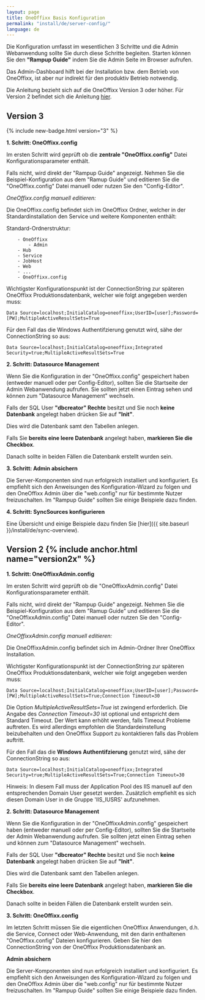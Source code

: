 ```yaml
---
layout: page
title: OneOffixx Basis Konfiguration
permalink: "install/de/server-config/"
language: de
---
```


Die Konfiguration umfasst im wesentlichen 3 Schritte und die Admin Webanwendung sollte Sie durch diese Schritte begleiten. Starten können Sie den __"Rampup Guide"__ indem Sie die Admin Seite im Browser aufrufen.

Das Admin-Dashboard hilft bei der Installation bzw. dem Betrieb von OneOffixx, ist aber nur indirekt für den produktiv Betrieb notwendig. 

Die Anleitung bezieht sich auf die OneOffixx Version 3 oder höher. Für Version 2 befindet sich die Anleitung [hier](#version2x).

## Version 3

 {% include new-badge.html version="3" %}
 
__1. Schritt: OneOffixx.config__

Im ersten Schritt wird geprüft ob die __zentrale "OneOffixx.config"__ Datei Konfigurationsparameter enthält. 

Falls nicht, wird direkt der "Rampup Guide" angezeigt. Nehmen Sie die Beispiel-Konfiguration aus dem "Ramup Guide" und
editieren Sie die "OneOffixx.config" Datei manuell oder nutzen Sie den "Config-Editor". 

_OneOffixx.config manuell editieren:_

Die OneOffixx.config befindet sich im OneOffixx Ordner, welcher in der Standardinstallation den Service und weitere Komponenten enthält:

Standard-Ordnerstruktur:

```
    - OneOffixx
        - Admin
	- Hub
	- Service
	- JobHost
	- Web
	- ...
	- OneOffixx.config
``` 

Wichtigster Konfigurationspunkt ist der ConnectionString zur späteren OneOffixx Produktionsdatenbank, welcher wie folgt angegeben werden muss:

    Data Source=localhost;InitialCatalog=oneoffixx;UserID=[user];Password=[PW];MultipleActiveResultSets=True

Für den Fall das die Windows Authentifzierung genutzt wird, sähe der ConnectionString so aus:

    Data Source=localhost;InitialCatalog=oneoffixx;Integrated Security=true;MultipleActiveResultSets=True

__2. Schritt: Datasource Management__
	
Wenn Sie die Konfiguration in der "OneOffixx.config" gespeichert haben (entweder manuell oder per Config-Editor), sollten Sie die Startseite der Admin Webanwendung aufrufen. Sie sollten jetzt einen Eintrag
sehen und können zum "Datasource Management" wechseln.

Falls der SQL User __"dbcreator" Rechte__ besitzt und Sie noch __keine Datenbank__ angelegt
haben drücken Sie auf __"Init"__. 

Dies wird die Datenbank samt den Tabellen anlegen. 

Falls Sie __bereits eine leere Datenbank__ angelegt haben, __markieren Sie die Checkbox__. 

Danach sollte in beiden Fällen die Datenbank erstellt wurden sein.

__3. Schritt: Admin absichern__

Die Server-Komponenten sind nun erfolgreich installiert und konfiguriert. Es empfiehlt sich den Anweisungen des Konfiguration-Wizard zu folgen und den OneOffixx Admin über die "web.config" nur für bestimmte Nutzer freizuschalten. Im "Rampup Guide" sollten Sie einige Beispiele dazu finden.

__4. Schritt: SyncSources konfigurieren__

Eine Übersicht und einige Beispiele dazu finden Sie [hier]({{ site.baseurl }}/install/de/sync-overview). 

## Version 2 {% include anchor.html name="version2x" %}

__1. Schritt: OneOffixxAdmin.config__

Im ersten Schritt wird geprüft ob die "OneOffixxAdmin.config" Datei Konfigurationsparameter enthält. 

Falls nicht, wird direkt der "Rampup Guide" angezeigt. Nehmen Sie die Beispiel-Konfiguration aus dem "Ramup Guide" und
editieren Sie die "OneOffixxAdmin.config" Datei manuell oder nutzen Sie den "Config-Editor". 

_OneOffixxAdmin.config manuell editieren:_

Die OneOffixxAdmin.config befindet sich im Admin-Ordner Ihrer OneOffixx Installation.

Wichtigster Konfigurationspunkt ist der ConnectionString zur späteren OneOffixx Produktionsdatenbank, welcher wie folgt angegeben werden muss:

    Data Source=localhost;InitialCatalog=oneoffixx;UserID=[user];Password=[PW];MultipleActiveResultSets=True;Connection Timeout=30

Die Option *MultipleActiveResultSets=True* ist zwingend erforderlich. Die Angabe des *Connection Timeout=30* ist optional und entspricht dem Standard Timeout. Der Wert kann erhöht werden, falls Timeout Probleme auftreten. Es wird allerdings empfohlen die Standardeinstellung beizubehalten und den OneOffixx Support zu kontaktieren falls das Problem auftritt.

Für den Fall das die __Windows Authentifzierung__ genutzt wird, sähe der ConnectionString so aus:

    Data Source=localhost;InitialCatalog=oneoffixx;Integrated Security=true;MultipleActiveResultSets=True;Connection Timeout=30

Hinweis:
In diesem Fall muss der Application Pool des IIS manuell auf den entsprechenden Domain User gesetzt werden. 
Zusätzlich empfiehlt es sich diesen Domain User in die Gruppe 'IIS_IUSRS' aufzunehmen.

__2. Schritt: Datasource Management__
	
Wenn Sie die Konfiguration in der "OneOffixxAdmin.config" gespeichert haben (entweder manuell oder per Config-Editor), sollten Sie die Startseite der Admin Webanwendung aufrufen. Sie sollten jetzt einen Eintrag
sehen und können zum "Datasource Management" wechseln.

Falls der SQL User __"dbcreator" Rechte__ besitzt und Sie noch __keine Datenbank__ angelegt
haben drücken Sie auf __"Init"__. 

Dies wird die Datenbank samt den Tabellen anlegen. 

Falls Sie __bereits eine leere Datenbank__ angelegt haben, __markieren Sie die Checkbox__. 

Danach sollte in beiden Fällen die Datenbank erstellt wurden sein.

__3. Schritt: OneOffixx.config__

Im letzten Schritt müssen Sie die eigentlichen OneOffixx Anwendungen, d.h. die Service, Connect oder Web-Anwendung, mit den darin enthaltenen "OneOffixx.config" Dateien konfigurieren. Geben Sie hier den
ConnectionString von der OneOffixx Produktionsdatenbank an.

__Admin absichern__

Die Server-Komponenten sind nun erfolgreich installiert und konfiguriert. Es empfiehlt sich den Anweisungen des Konfiguration-Wizard zu folgen und den OneOffixx Admin über die "web.config" nur für bestimmte Nutzer freizuschalten. Im "Rampup Guide" sollten Sie einige Beispiele dazu finden.
